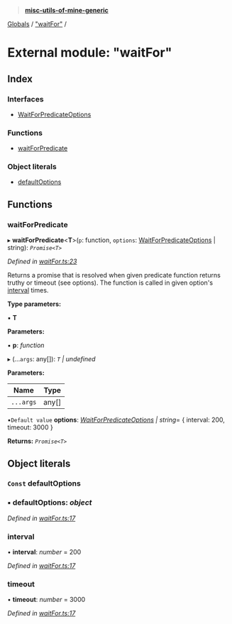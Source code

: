 > **[misc-utils-of-mine-generic](../README.md)**

[Globals](../globals.md) / ["waitFor"](_waitfor_.md) /

# External module: "waitFor"

## Index

### Interfaces

* [WaitForPredicateOptions](../interfaces/_waitfor_.waitforpredicateoptions.md)

### Functions

* [waitForPredicate](_waitfor_.md#waitforpredicate)

### Object literals

* [defaultOptions](_waitfor_.md#const-defaultoptions)

## Functions

###  waitForPredicate

▸ **waitForPredicate**<**T**>(`p`: function, `options`: [WaitForPredicateOptions](../interfaces/_waitfor_.waitforpredicateoptions.md) | string): *`Promise<T>`*

*Defined in [waitFor.ts:23](https://github.com/cancerberoSgx/misc-utils-of-mine/blob/ca10768/misc-utils-of-mine-generic/src/waitFor.ts#L23)*

Returns a promise that is resolved when given predicate function returns truthy or
timeout (see options). The function is called in given option's [interval](../interfaces/_waitfor_.waitforpredicateoptions.md#optional-interval) times.

**Type parameters:**

▪ **T**

**Parameters:**

▪ **p**: *function*

▸ (...`args`: any[]): *`T` | undefined*

**Parameters:**

Name | Type |
------ | ------ |
`...args` | any[] |

▪`Default value`  **options**: *[WaitForPredicateOptions](../interfaces/_waitfor_.waitforpredicateoptions.md) | string*=  { interval: 200, timeout: 3000 }

**Returns:** *`Promise<T>`*

## Object literals

### `Const` defaultOptions

### ▪ **defaultOptions**: *object*

*Defined in [waitFor.ts:17](https://github.com/cancerberoSgx/misc-utils-of-mine/blob/ca10768/misc-utils-of-mine-generic/src/waitFor.ts#L17)*

###  interval

• **interval**: *number* = 200

*Defined in [waitFor.ts:17](https://github.com/cancerberoSgx/misc-utils-of-mine/blob/ca10768/misc-utils-of-mine-generic/src/waitFor.ts#L17)*

###  timeout

• **timeout**: *number* = 3000

*Defined in [waitFor.ts:17](https://github.com/cancerberoSgx/misc-utils-of-mine/blob/ca10768/misc-utils-of-mine-generic/src/waitFor.ts#L17)*
